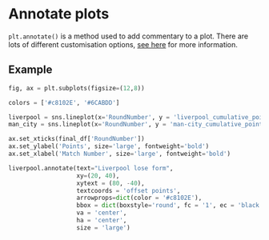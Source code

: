 # Annotate plots

`plt.annotate()` is a method used to add commentary to a plot. There are lots of different customisation options, [see here](https://matplotlib.org/stable/tutorials/text/annotations.html#sphx-glr-tutorials-text-annotations-py) for more information.

## Example

```python
fig, ax = plt.subplots(figsize=(12,8))

colors = ['#c8102E', '#6CABDD']

liverpool = sns.lineplot(x='RoundNumber', y = 'liverpool_cumulative_points', label='Liverpool FC', color = '#c8102E', linewidth = 3, marker='o', markersize=8, markeredgecolor = 'black', data=final_df)
man_city = sns.lineplot(x='RoundNumber', y = 'man-city_cumulative_points', label = 'Manchester City FC', color = '#6CABDD', linewidth = 3, marker='o', markersize=8, markeredgecolor = 'black', data=final_df)

ax.set_xticks(final_df['RoundNumber'])
ax.set_ylabel('Points', size='large', fontweight='bold')
ax.set_xlabel('Match Number', size='large', fontweight='bold')

liverpool.annotate(text="Liverpool lose form",
                   xy=(20, 40), 
                   xytext = (80, -40), 
                   textcoords = 'offset points', 
                   arrowprops=dict(color = '#c8102E'),
                   bbox = dict(boxstyle='round', fc = '1', ec = 'black'),
                   va = 'center',
                   ha = 'center',
                   size = 'large')
```
